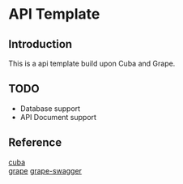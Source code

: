 # API Template

## Introduction

This is a api template build upon Cuba and Grape.

## TODO

* Database support
* API Document support

## Reference

[cuba](https://github.com/soveran/cuba)    
[grape](https://github.com/ruby-grape/grape)
[grape-swagger](https://github.com/ruby-grape/grape-swagger)